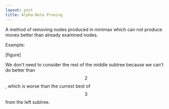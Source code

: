 ```yaml
---
layout: post
title: Alpha-Beta Pruning
---
```


A method of removing nodes produced in minimax which can not produce moves better than already examined nodes.

Example:

[figure]

We don't need to consider the rest of the middle subtree because we can't do better than $$2$$, which is worse than the currest best of $$3$$ from the left subtree.
